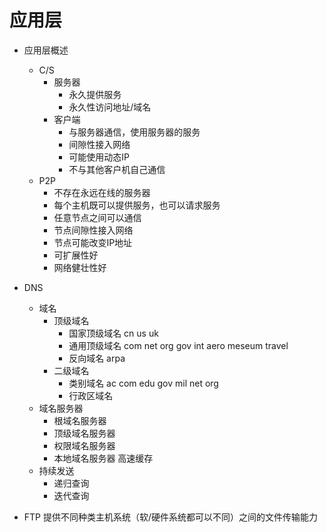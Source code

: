# 应用层

+ 应用层概述
  + C/S
    + 服务器
      + 永久提供服务
      + 永久性访问地址/域名
    + 客户端
      + 与服务器通信，使用服务器的服务
      + 间隙性接入网络
      + 可能使用动态IP
      + 不与其他客户机自己通信
  + P2P
    + 不存在永远在线的服务器
    + 每个主机既可以提供服务，也可以请求服务
    + 任意节点之间可以通信
    + 节点间隙性接入网络
    + 节点可能改变IP地址
    + 可扩展性好
    + 网络健壮性好
+ DNS
  + 域名
    + 顶级域名
      + 国家顶级域名 cn us uk
      + 通用顶级域名 com net org gov int aero meseum travel
      + 反向域名 arpa
    + 二级域名
      + 类别域名 ac com edu gov mil net org
      + 行政区域名
  + 域名服务器
    + 根域名服务器
    + 顶级域名服务器
    + 权限域名服务器
    + 本地域名服务器 高速缓存
  + 持续发送
    + 递归查询 
    + 迭代查询

+ FTP 提供不同种类主机系统（软/硬件系统都可以不同）之间的文件传输能力